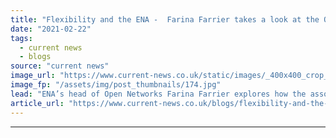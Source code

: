 ```yaml
---
title: "Flexibility and the ENA -  Farina Farrier takes a look at the Open Networks project"
date: "2021-02-22"
tags: 
  - current news
  - blogs
source: "current news"
image_url: "https://www.current-news.co.uk/static/images/_400x400_crop_center-center/Farina-Farrier-Open-Networks-head-credit-ENA.jpg"
image_fp: "/assets/img/post_thumbnails/174.jpg"
lead: "ENA’s head of Open Networks Farina Farrier explores how the association is driving forward change that will improve transparency, boost new flexibility markets, and secure the supply of clean, low-carbon energy."
article_url: "https://www.current-news.co.uk/blogs/flexibility-and-the-ena-farina-farrier-takes-a-look-at-the-open-networks-project?utm_source=rss-feeds&utm_medium=rss&utm_campaign=rss"
---
```


---
